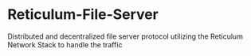 # Reticulum-File-Server
Distributed and decentralized file server protocol utilizing the Reticulum Network Stack to handle the traffic
